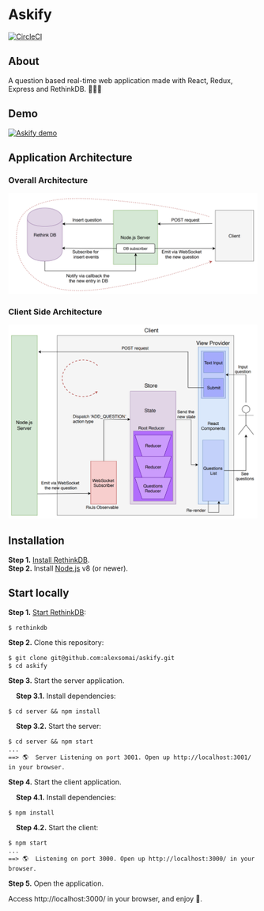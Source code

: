 # Askify

[![CircleCI](https://circleci.com/gh/alexsomai/askify/tree/master.svg?style=svg)](https://circleci.com/gh/alexsomai/askify/tree/master)

## About

A question based real-time web application made with React, Redux, Express and RethinkDB. 🙋🏻‍♂️

## Demo
[![Askify demo](https://i.imgur.com/o8WJnJN.png)](https://vimeo.com/385663525 "Askify demo (click to watch)")

## Application Architecture

### Overall Architecture
![Overall Architecture](docs/application-architecture.png)

### Client Side Architecture
![Client Architecture](docs/client-architecture.png)

## Installation

**Step 1.** [Install RethinkDB](https://www.rethinkdb.com/docs/install/).  
**Step 2.** Install [Node.js](https://nodejs.org/) v8 (or newer).

## Start locally

**Step 1.** [Start RethinkDB](https://www.rethinkdb.com/docs/start-a-server/):

```shell
$ rethinkdb
```

**Step 2.** Clone this repository:

```shell
$ git clone git@github.com:alexsomai/askify.git
$ cd askify
```

**Step 3.** Start the server application.

&nbsp;&nbsp;&nbsp;&nbsp;**Step 3.1.** Install dependencies:

```shell
$ cd server && npm install
```

&nbsp;&nbsp;&nbsp;&nbsp;**Step 3.2.** Start the server:

```shell
$ cd server && npm start
...
==> 🌎  Server Listening on port 3001. Open up http://localhost:3001/ in your browser.
```

**Step 4.** Start the client application.

&nbsp;&nbsp;&nbsp;&nbsp;**Step 4.1.** Install dependencies:

```shell
$ npm install
```

&nbsp;&nbsp;&nbsp;&nbsp;**Step 4.2.** Start the client:

```shell
$ npm start
...
==> 🌎  Listening on port 3000. Open up http://localhost:3000/ in your browser.
```

**Step 5.** Open the application.

Access http://localhost:3000/ in your browser, and enjoy 🙂.
